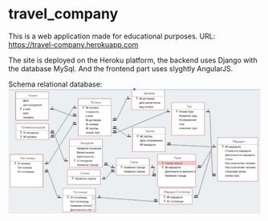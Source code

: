 # travel_company

This is a web application made for educational purposes. URL: https://travel-company.herokuapp.com

The site is deployed on the Heroku platform, the backend uses Django with the database MySql.
And the frontend part uses slyghtly AngularJS.

  
Schema relational database:
![alt text](relation_db.jpg)  
